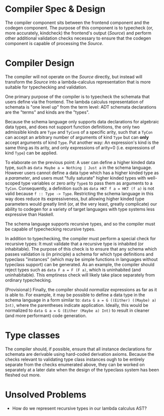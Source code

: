 # Compiler Spec & Design 

The compiler component sits between the frontend component and the codegen component. The purpose of this component is to typecheck (or, more accurately, kindcheck) the frontend's output (_Source_) and perform other additional validation checks necessary to ensure that the codegen component is capable of processing the _Source_. 

# Compiler Design 

The compiler will not operate on the _Source_ directly, but instead will transform the _Source_ into a lambda-calculus representation that is more suitable for typechecking and validation. 

One primary purpose of the compiler is to typecheck the schemata that users define via the frontend. The lambda calculus representation of schemata is "one level up" from the term level: ADT schemata declarations are the "terms" and kinds are the "types".

Because the schema language only supports data declarations for algebraic data types, and does not support function definitions, the only two admissible kinds are `Type` and `TyCon`s of a specific arity, such that a `TyCon` can accept an arbitrary number of arguments of kind `Type` but can **only** accept arguments of kind `Type`. Put another way: An expression's kind is the same thing as its arity, and only expressions of arity=0 (i.e. expressions of kind `Type`) can be applied.
 
To elaborate on the previous point: A user can define a higher kinded data type, such as `data Maybe a = Nothing | Just a` in the schema language. However users cannot define a data type which has a higher kinded type as a _parameter_, and users must "fully saturate" higher kinded types with well-scoped type variables or zero arity `Type`s to pass them as arguments to a `TyCon`. Consequently, a definition such as `data HKT f a = HKT (f a)` is not valid because `f :: Type -> Type`. Restricting the schema language in this way does reduce its expressiveness, but allowing higher kinded type parameters would greatly limit (or, at the very least, greatly complicate) our ability to codegen for a variety of target languages with type systems less expressive than Haskell. 

The schema language supports recursive types, and so the compiler must be capable of typechecking recursive types. 

In addition to typechecking, the compiler must perform a special check for recursive types: It must validate that a recursive type is inhabited (or inhabitable). The purpose of this check is to ensure that any schema which passes validation is (in principle) a schema for which type definitions and typeclass "instances" (which may be simple functions in languages without typeclass support) can be generated. As an example, the compiler should reject types such as `data F a = F (F a)`, which is uninhabited (and uninhabitable). This emptiness check will likely take place separately from ordinary typechecking. 

(Provisional:) Finally, the compiler should _normalize_ expressions as far as it is able to. For example, it may be possible to define a data type in the schema language in a form similar to: `data G a = G ((Either) ((Maybe) a) Int)`, where the parentheses indicate application. Ideally, this would be normalized to `data G a = G (Either (Maybe a) Int)` to result in cleaner (and more performant) code generation. 

# Type classes 

The compiler should, if possible, ensure that all instance declarations for schemata are derivable using hard-coded derivation axioms. Because the checks relevant to validating type class instances ough to be entirely separate from the checks enumerated above, they can be worked on separately at a later date when the design of the typeclass system has been fleshed out more.  

# Unsolved Problems 

 - How do we represent recursive types in our lambda calculus AST? 


